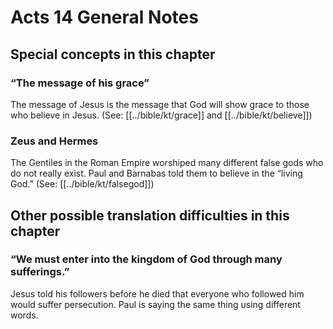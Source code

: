 # Acts 14 General Notes
## Special concepts in this chapter

### “The message of his grace”

The message of Jesus is the message that God will show grace to those who believe in Jesus. (See: [[../bible/kt/grace]] and [[../bible/kt/believe]])

### Zeus and Hermes

The Gentiles in the Roman Empire worshiped many different false gods who do not really exist. Paul and Barnabas told them to believe in the “living God.” (See: [[../bible/kt/falsegod]])

## Other possible translation difficulties in this chapter

### “We must enter into the kingdom of God through many sufferings.”

Jesus told his followers before he died that everyone who followed him would suffer persecution. Paul is saying the same thing using different words.
